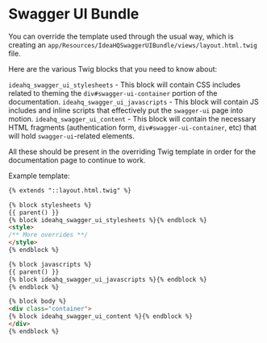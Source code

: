Swagger UI Bundle
=================

You can override the template used through the usual way, which is creating an `app/Resources/IdeaHQSwaggerUIBundle/views/layout.html.twig` file.

Here are the various Twig blocks that you need to know about:

`ideahq_swagger_ui_stylesheets` - This block will contain CSS includes related to theming the `div#swagger-ui-container` portion of the documentation.
`ideahq_swagger_ui_javascripts` - This block will contain JS includes and inline scripts that effectively put the `swagger-ui` page into motion.
`ideahq_swagger_ui_content` - This block will contain the necessary HTML fragments (authentication form, `div#swagger-ui-container`, etc) that will hold `swagger-ui`-related elements.

All these should be present in the overriding Twig template in order for the documentation page to continue to work.

Example template:

```html
{% extends "::layout.html.twig" %}

{% block stylesheets %}
{{ parent() }}
{% block ideahq_swagger_ui_stylesheets %}{% endblock %}
<style>
/** More overrides **/
</style>
{% endblock %}

{% block javascripts %}
{{ parent() }}
{% block ideahq_swagger_ui_javascripts %}{% endblock %}
{% endblock %}

{% block body %}
<div class="container">
{% block ideahq_swagger_ui_content %}{% endblock %}
</div>
{% endblock %}
```

